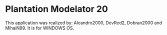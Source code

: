 # Plantation Modelator 20
This application was realized by: Aleandro2000, DevRed2, Dobran2000 and MihaiN99. It is for WINDOWS OS.
